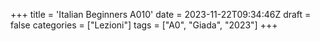 +++
title = 'Italian Beginners A010'
date = 2023-11-22T09:34:46Z
draft = false
categories = ["Lezioni"]
tags = ["A0", "Giada", "2023"]
+++
